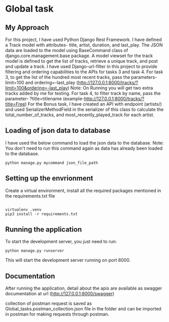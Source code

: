 # Global task


## My Approach
For this project, I have used Python Django Rest Framework. I have defined a Track model with attributes- title, artist, duration, and last_play. The JSON data are loaded to the model using BaseCommand class of django.core.management.base package. A model viewset for the track model is defined to get the list of tracks, retrieve a unique track, and post and update a track. I have used Django-url-filter in this project to provide filtering and ordering capabilities to the APIs for tasks 3 and task 4.
For task 3, to get the list of the hundred most recent tracks, pass the parameters- limit=100 and ordering=-last_play (http://127.0.0.1:8000/tracks/?limit=100&ordering=-last_play) Note: On Running you will get two extra tracks added by me for testing.
For task 4, to filter track by name, pass the parameter- ?title=titlename (example-http://127.0.0.1:8000/tracks/?title=Free)
For the Bonus task, I have created an API with endpoint (artists/) and used SerializerMethodField in the serializer of this class to calculate the total_number_of_tracks, and most_recently_played_track for each artist.


## Loading of json data to database

I have used the below command to load the json data to the database. Note: You don't need to run this command again as data has already been loaded to the database.

 ```
 python manage.py mycommand json_file_path

 ```


## Setting up the envrionment
Create a virtual environment, install all the required packages mentioned in the requirements.txt file

```

virtualenv .venv
pip3 install -r requirements.txt

```

## Running the application


To start the development server, you just need to run: 

```
python manage.py runserver

```

This will start the development server running on port 8000. 


## Documentation
After running the application, detail about the apis are available as swagger documentation at url (http://127.0.0.1:8000/swagger)

collection of postman request is saved as Global_tasks.postman_collection.json file in the folder and can be imported in postman for making requests through postman. 

  
